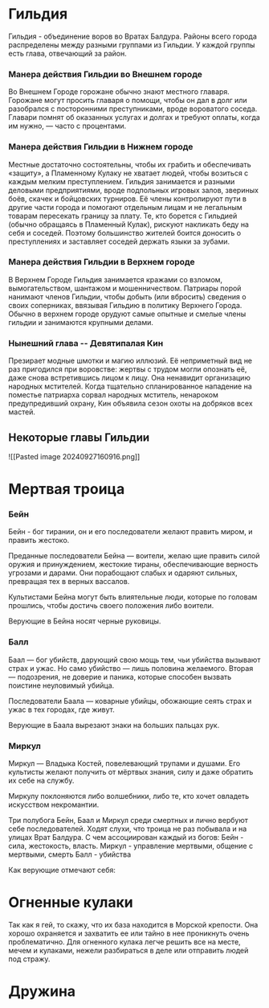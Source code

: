 # Гильдия
Гильдия - объединение воров во Вратах Балдура. Районы всего города распределены между разными группами из Гильдии. У каждой группы есть глава, отвечающий за район.
### Манера действия Гильдии во Внешнем городе
Во Внешнем Городе горожане обычно знают местного главаря. Горожане могут просить главаря о помощи, чтобы он дал в долг или разобрался с посторонними преступниками, вроде вороватого соседа. Главари помнят об оказанных услугах и долгах и требуют оплаты,
когда им нужно, — часто с процентами.
### Манера действия Гильдии в Нижнем городе
Местные достаточно состоятельны, чтобы их грабить и обеспечивать «защиту», а Пламенному Кулаку не хватает людей, чтобы возиться с каждым мелким преступлением. Гильдия занимается и разными деловыми предприятиями, вроде подпольных игровых залов, звериных боёв, скачек и бойцовских турниров. Её члены контролируют пути в другие части города и помогают отдельным лицам и не легальным товарам пересекать границу за плату. Те, кто борется с Гильдией (обычно обращаясь в Пламенный Кулак), рискуют накликать беду на себя и соседей. Поэтому большинство жителей боится доносить о преступлениях и заставляет соседей держать языки за зубами.

### Манера действия Гильдии в Верхнем городе
В Верхнем Городе Гильдия занимается кражами со взломом, вымогательством, шантажом и мошенничеством. Патриары порой нанимают членов Гильдии, чтобы добыть (или вбросить) сведения о своих соперниках, ввязывая Гильдию в политику Верхнего Города. Обычно в верхнем городе орудуют самые опытные и смелые члены гильдии и занимаются крупными делами.

### Нынешний глава -- Девятипалая Кин
Презирает модные шмотки и магию иллюзий. Её неприметный вид не раз пригодился при воровстве: жертвы с трудом могли опознать её, даже снова встретившись лицом к лицу.
Она ненавидит организацию народных мстителей. Когда тщательно спланированное нападение на поместье патриарха сорвал народных мститель, ненароком предупредивший охрану, Кин объявила сезон охоты на добряков всех мастей.

## Некоторые главы Гильдии
![[Pasted image 20240927160916.png]]
# Мертвая троица
### Бейн
Бейн - бог тирании, он и его последователи желают править миром, и править жестоко.

Преданные последователи Бейна — воители, желаю
щие править силой оружия и принуждением, жестокие
тираны, обеспечивающие верность угрозами и дарами.
Они порабощают слабых и одаряют сильных, превращая
тех в верных вассалов.

Культистами Бейна могут быть влиятельные люди, которые по головам прошлись, чтобы достичь своего положения либо воители.

Верующие в Бейна носят черные руковицы.
### Балл
Баал — бог убийств, дарующий свою мощь тем, чьи
убийства вызывают страх и ужас. Но само убийство —
лишь половина желаемого. Вторая — подозрения, не
доверие и паника, которые способен вызвать поистине
неуловимый убийца.

Последователи Баала — коварные
убийцы, обожающие сеять страх и ужас в тех городах,
где живут.

Верующие в Баала вырезают знаки на больших пальцах рук.

### Миркул
Миркул — Владыка Костей, повелевающий трупами
и душами. Его культисты желают получить от мёртвых
знания, силу и даже обратить их себе на службу.

Миркулу поклоняются либо волшебники, либо те,
кто хочет овладеть искусством некромантии.


Три полубога Бейн, Баал и Миркул среди смертных и лично вербуют себе последователей.
Ходят слухи, что троица не раз побывала и на улицах
Врат Балдура.
С чем ассоциирован каждый из богов:
Бейн - сила, жестокость, власть.
Миркул - управление мертвыми, общение с мертвыми, смерть
Балл - убийства

Как верующие отмечают себя:




# Огненные кулаки
Так как я гей, то скажу, что их база находится в Морской крепости. Она хорошо охраняется и захватить ее или тайно в нее проникнуть очень проблематично. Для огненного кулака легче решить все на месте, мечем и кулаками, нежели разбираться в деле или отправить людей под стражу.
# Дружина
